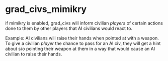 # grad\_civs\_mimikry

if mimikry is enabled, grad\_civs will inform civilian *players* of certain actions done to them by other players that AI civilians would react to.

Example: AI civilians will raise their hands when pointed at with a weapon. To give a civilian *player* the chance to pass for an AI civ, they will get a hint about s/o pointing their weapon at them in a way that would cause an AI civilian to raise their hands.

